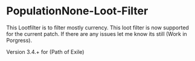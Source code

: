 # PopulationNone-Loot-Filter
This Lootfilter is to filter mostly currency.
This loot filter is now supported for the current patch.
If there are any issues let me know its still (Work in Porgress).

Version 3.4.+ for (Path of Exile)
